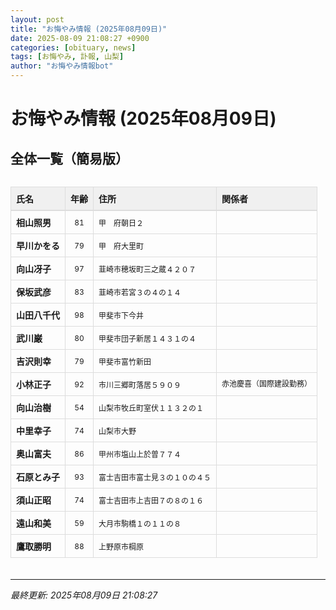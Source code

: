 ```yaml
---
layout: post
title: "お悔やみ情報 (2025年08月09日)"
date: 2025-08-09 21:08:27 +0900
categories: [obituary, news]
tags: [お悔やみ, 訃報, 山梨]
author: "お悔やみ情報bot"
---
```


<style>
@media (max-width: 768px) {
  .compact-table { font-size: 12px; }
  .compact-table th, .compact-table td { padding: 4px !important; }
  .responsive-table { overflow-x: auto; -webkit-overflow-scrolling: touch; }
  table { min-width: auto !important; }
}
</style>

# お悔やみ情報 (2025年08月09日)

## 全体一覧（簡易版）

<div class="responsive-table" style="overflow-x: auto; max-width: 100%; margin-bottom: 20px;">
<table class="compact-table" style="width: 100%; border-collapse: collapse; font-size: 14px; min-width: 300px;">
<thead>
<tr style="background-color: #f0f0f0; border-bottom: 2px solid #ddd;">
<th style="padding: 8px; text-align: left; border: 1px solid #ddd; font-weight: bold;">氏名</th>
<th style="padding: 8px; text-align: left; border: 1px solid #ddd; font-weight: bold;">年齢</th>
<th style="padding: 8px; text-align: left; border: 1px solid #ddd; font-weight: bold;">住所</th>
<th style="padding: 8px; text-align: left; border: 1px solid #ddd; font-weight: bold;">関係者</th>
</tr>
</thead>
<tbody>
<tr style="border-bottom: 1px solid #eee;">
<td style="padding: 8px; border: 1px solid #ddd; font-weight: bold; white-space: nowrap;">相山照男</td>
<td style="padding: 8px; border: 1px solid #ddd; text-align: center; font-size: 12px;">81</td>
<td style="padding: 8px; border: 1px solid #ddd; font-size: 12px;">甲　府朝日２</td>
<td style="padding: 8px; border: 1px solid #ddd; font-size: 12px; line-height: 1.3; white-space: normal;"></td>
</tr>
<tr style="border-bottom: 1px solid #eee;">
<td style="padding: 8px; border: 1px solid #ddd; font-weight: bold; white-space: nowrap;">早川かをる</td>
<td style="padding: 8px; border: 1px solid #ddd; text-align: center; font-size: 12px;">79</td>
<td style="padding: 8px; border: 1px solid #ddd; font-size: 12px;">甲　府大里町</td>
<td style="padding: 8px; border: 1px solid #ddd; font-size: 12px; line-height: 1.3; white-space: normal;"></td>
</tr>
<tr style="border-bottom: 1px solid #eee;">
<td style="padding: 8px; border: 1px solid #ddd; font-weight: bold; white-space: nowrap;">向山冴子</td>
<td style="padding: 8px; border: 1px solid #ddd; text-align: center; font-size: 12px;">97</td>
<td style="padding: 8px; border: 1px solid #ddd; font-size: 12px;">韮崎市穂坂町三之蔵４２０７</td>
<td style="padding: 8px; border: 1px solid #ddd; font-size: 12px; line-height: 1.3; white-space: normal;"></td>
</tr>
<tr style="border-bottom: 1px solid #eee;">
<td style="padding: 8px; border: 1px solid #ddd; font-weight: bold; white-space: nowrap;">保坂武彦</td>
<td style="padding: 8px; border: 1px solid #ddd; text-align: center; font-size: 12px;">83</td>
<td style="padding: 8px; border: 1px solid #ddd; font-size: 12px;">韮崎市若宮３の４の１４</td>
<td style="padding: 8px; border: 1px solid #ddd; font-size: 12px; line-height: 1.3; white-space: normal;"></td>
</tr>
<tr style="border-bottom: 1px solid #eee;">
<td style="padding: 8px; border: 1px solid #ddd; font-weight: bold; white-space: nowrap;">山田八千代</td>
<td style="padding: 8px; border: 1px solid #ddd; text-align: center; font-size: 12px;">98</td>
<td style="padding: 8px; border: 1px solid #ddd; font-size: 12px;">甲斐市下今井</td>
<td style="padding: 8px; border: 1px solid #ddd; font-size: 12px; line-height: 1.3; white-space: normal;"></td>
</tr>
<tr style="border-bottom: 1px solid #eee;">
<td style="padding: 8px; border: 1px solid #ddd; font-weight: bold; white-space: nowrap;">武川巌</td>
<td style="padding: 8px; border: 1px solid #ddd; text-align: center; font-size: 12px;">80</td>
<td style="padding: 8px; border: 1px solid #ddd; font-size: 12px;">甲斐市団子新居１４３１の４</td>
<td style="padding: 8px; border: 1px solid #ddd; font-size: 12px; line-height: 1.3; white-space: normal;"></td>
</tr>
<tr style="border-bottom: 1px solid #eee;">
<td style="padding: 8px; border: 1px solid #ddd; font-weight: bold; white-space: nowrap;">吉沢則幸</td>
<td style="padding: 8px; border: 1px solid #ddd; text-align: center; font-size: 12px;">79</td>
<td style="padding: 8px; border: 1px solid #ddd; font-size: 12px;">甲斐市富竹新田</td>
<td style="padding: 8px; border: 1px solid #ddd; font-size: 12px; line-height: 1.3; white-space: normal;"></td>
</tr>
<tr style="border-bottom: 1px solid #eee;">
<td style="padding: 8px; border: 1px solid #ddd; font-weight: bold; white-space: nowrap;">小林正子</td>
<td style="padding: 8px; border: 1px solid #ddd; text-align: center; font-size: 12px;">92</td>
<td style="padding: 8px; border: 1px solid #ddd; font-size: 12px;">市川三郷町落居５９０９</td>
<td style="padding: 8px; border: 1px solid #ddd; font-size: 12px; line-height: 1.3; white-space: normal;">赤池慶喜（国際建設勤務）</td>
</tr>
<tr style="border-bottom: 1px solid #eee;">
<td style="padding: 8px; border: 1px solid #ddd; font-weight: bold; white-space: nowrap;">向山治樹</td>
<td style="padding: 8px; border: 1px solid #ddd; text-align: center; font-size: 12px;">54</td>
<td style="padding: 8px; border: 1px solid #ddd; font-size: 12px;">山梨市牧丘町室伏１１３２の１</td>
<td style="padding: 8px; border: 1px solid #ddd; font-size: 12px; line-height: 1.3; white-space: normal;"></td>
</tr>
<tr style="border-bottom: 1px solid #eee;">
<td style="padding: 8px; border: 1px solid #ddd; font-weight: bold; white-space: nowrap;">中里幸子</td>
<td style="padding: 8px; border: 1px solid #ddd; text-align: center; font-size: 12px;">74</td>
<td style="padding: 8px; border: 1px solid #ddd; font-size: 12px;">山梨市大野</td>
<td style="padding: 8px; border: 1px solid #ddd; font-size: 12px; line-height: 1.3; white-space: normal;"></td>
</tr>
<tr style="border-bottom: 1px solid #eee;">
<td style="padding: 8px; border: 1px solid #ddd; font-weight: bold; white-space: nowrap;">奥山富夫</td>
<td style="padding: 8px; border: 1px solid #ddd; text-align: center; font-size: 12px;">86</td>
<td style="padding: 8px; border: 1px solid #ddd; font-size: 12px;">甲州市塩山上於曽７７４</td>
<td style="padding: 8px; border: 1px solid #ddd; font-size: 12px; line-height: 1.3; white-space: normal;"></td>
</tr>
<tr style="border-bottom: 1px solid #eee;">
<td style="padding: 8px; border: 1px solid #ddd; font-weight: bold; white-space: nowrap;">石原とみ子</td>
<td style="padding: 8px; border: 1px solid #ddd; text-align: center; font-size: 12px;">93</td>
<td style="padding: 8px; border: 1px solid #ddd; font-size: 12px;">富士吉田市富士見３の１０の４５</td>
<td style="padding: 8px; border: 1px solid #ddd; font-size: 12px; line-height: 1.3; white-space: normal;"></td>
</tr>
<tr style="border-bottom: 1px solid #eee;">
<td style="padding: 8px; border: 1px solid #ddd; font-weight: bold; white-space: nowrap;">須山正昭</td>
<td style="padding: 8px; border: 1px solid #ddd; text-align: center; font-size: 12px;">74</td>
<td style="padding: 8px; border: 1px solid #ddd; font-size: 12px;">富士吉田市上吉田７の８の１６</td>
<td style="padding: 8px; border: 1px solid #ddd; font-size: 12px; line-height: 1.3; white-space: normal;"></td>
</tr>
<tr style="border-bottom: 1px solid #eee;">
<td style="padding: 8px; border: 1px solid #ddd; font-weight: bold; white-space: nowrap;">遠山和美</td>
<td style="padding: 8px; border: 1px solid #ddd; text-align: center; font-size: 12px;">59</td>
<td style="padding: 8px; border: 1px solid #ddd; font-size: 12px;">大月市駒橋１の１１の８</td>
<td style="padding: 8px; border: 1px solid #ddd; font-size: 12px; line-height: 1.3; white-space: normal;"></td>
</tr>
<tr style="border-bottom: 1px solid #eee;">
<td style="padding: 8px; border: 1px solid #ddd; font-weight: bold; white-space: nowrap;">鷹取勝明</td>
<td style="padding: 8px; border: 1px solid #ddd; text-align: center; font-size: 12px;">88</td>
<td style="padding: 8px; border: 1px solid #ddd; font-size: 12px;">上野原市棡原</td>
<td style="padding: 8px; border: 1px solid #ddd; font-size: 12px; line-height: 1.3; white-space: normal;"></td>
</tr>
</tbody>
</table>
</div>

---
*最終更新: 2025年08月09日 21:08:27*

